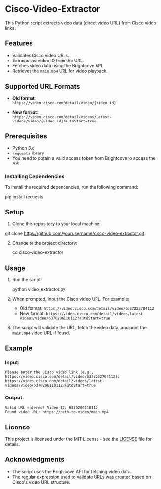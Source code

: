 # Cisco-Video-Extractor
This Python script extracts video data (direct video URL) from Cisco video links.


## Features

- Validates Cisco video URLs.
- Extracts the video ID from the URL.
- Fetches video data using the Brightcove API.
- Retrieves the `main.mp4` URL for video playback.

## Supported URL Formats

- **Old format**:  
  `https://video.cisco.com/detail/video/{video_id}`

- **New format**:  
  `https://video.cisco.com/detail/videos/latest-videos/video/{video_id}?autoStart=true`

## Prerequisites

- Python 3.x
- `requests` library
- You need to obtain a valid access token from Brightcove to access the API.

### Installing Dependencies

To install the required dependencies, run the following command:

pip install requests

## Setup

1. Clone this repository to your local machine:

  git clone https://github.com/yourusername/cisco-video-extractor.git

2. Change to the project directory:

   cd cisco-video-extractor


## Usage

1. Run the script:
  
   python video_extractor.py

2. When prompted, input the Cisco video URL. For example:

   - Old format: `https://video.cisco.com/detail/video/6327222704112`
   - New format: `https://video.cisco.com/detail/videos/latest-videos/video/6370206110112?autoStart=true`

3. The script will validate the URL, fetch the video data, and print the `main.mp4` video URL if found.

## Example

### Input:
```
Please enter the Cisco video link (e.g., https://video.cisco.com/detail/video/6327222704112):
https://video.cisco.com/detail/videos/latest-videos/video/6370206110112?autoStart=true
```

### Output:
```
Valid URL entered! Video ID: 6370206110112
Found video URL: https://path-to-video/main.mp4
```


## License

This project is licensed under the MIT License - see the [LICENSE](LICENSE) file for details.

## Acknowledgments

- The script uses the Brightcove API for fetching video data.
- The regular expression used to validate URLs was created based on Cisco's video URL structure.
